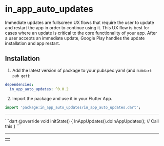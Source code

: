 # in_app_auto_updates

Immediate updates are fullscreen UX flows that require the user to update and restart the app in order to continue using it. This UX flow is best for cases where an update is critical to the core functionality of your app. After a user accepts an immediate update, Google Play handles the update installation and app restart.
## Installation

1. Add the latest version of package to your pubspec.yaml (and run`dart pub get`):
```yaml
dependencies:
  in_app_auto_updates: ^0.0.2
```
2. Import the package and use it in your Flutter App.
```dart
import 'package:in_app_auto_updates/in_app_auto_updates.dart';
```

<hr>
```dart
@override
void initState() {
    InAppUpdates().doInAppUpdates(); // Call this
}
```
<hr>

<table>
<tr>
<td>
<img  src="https://developer.android.com/static/images/app-bundle/immediate_flow.png"  alt="">
</td>
</tr>
</table>

